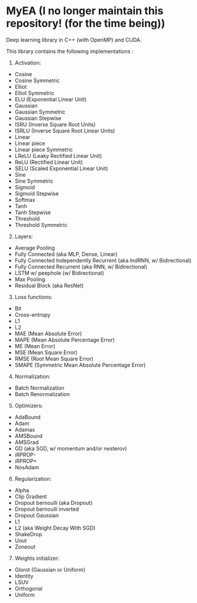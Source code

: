 # MyEA (I no longer maintain this repository! (for the time being))
Deep learning library in C++ (with OpenMP) and CUDA.

This library contains the following implementations : 
  1. Activation:
  - Cosine
  - Cosine Symmetric
  - Elliot
  - Elliot Symmetric
  - ELU (Exponential Linear Unit)
  - Gaussian
  - Gaussian Symmetric
  - Gaussian Stepwise
  - ISRU (Inverse Square Root Units)
  - ISRLU (Inverse Square Root Linear Units)
  - Linear
  - Linear piece
  - Linear piece Symmetric
  - LReLU (Leaky Rectified Linear Unit)
  - ReLU (Rectified Linear Unit)
  - SELU (Scaled Exponential Linear Unit)
  - Sine
  - Sine Symmetric
  - Sigmoid
  - Sigmoid Stepwise
  - Softmax
  - Tanh
  - Tanh Stepwise
  - Threshold
  - Threshold Symmetric

  2. Layers:
  - Average Pooling
  - Fully Connected (aka MLP, Dense, Linear)
  - Fully Connected Independently Recurrent (aka IndRNN, w/ Bidirectional)
  - Fully Connected Recurrent (aka RNN, w/ Bidirectional)
  - LSTM  w/ peephole (w/ Bidirectional)
  - Max Pooling
  - Residual Block (aka ResNet)

  3. Loss functions:
  - Bit
  - Cross-entropy
  - L1
  - L2
  - MAE (Mean Absolute Error)
  - MAPE (Mean Absolute Percentage Error)
  - ME (Mean Error)
  - MSE (Mean Square Error)
  - RMSE (Root Mean Square Error)
  - SMAPE (Symmetric Mean Absolute Percentage Error)

  4. Normalization:
  - Batch Normalization
  - Batch Renormalization

  5. Optimizers:
  - AdaBound
  - Adam
  - Adamax
  - AMSBound
  - AMSGrad
  - GD (aka SGD, w/ momentum and/or nesterov)
  - iRPROP-
  - iRPROP+
  - NosAdam

  6. Regularization:
  - Alpha
  - Clip Gradient
  - Dropout bernoulli (aka Dropout)
  - Dropout bernoulli inverted
  - Dropout Gaussian
  - L1
  - L2 (aka Weight Decay With SGD)
  - ShakeDrop
  - Uout
  - Zoneout

  7. Weights initializer:
  - Glorot (Gaussian or Uniform)
  - Identity
  - LSUV
  - Orthogonal
  - Uniform
